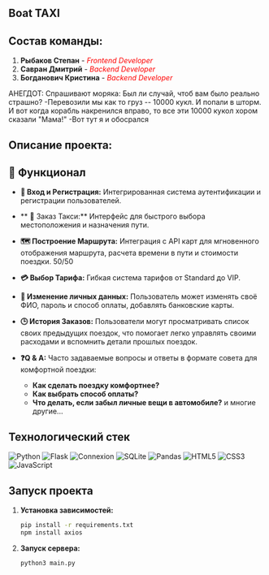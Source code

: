 ## Boat TAXI


## Состав команды:
1. **Рыбаков Степан** - <span style="color:red">*Frontend Developer*</span>
2. **Савран Дмитрий** - <span style="color:red">*Backend Developer*</span>
3. **Богданович Кристина** - <span style="color:red">*Backend Developer*</span>

АНЕГДОТ:
Спрашивают моряка: Был ли случай, чтоб вам было реально страшно?
-Перевозили мы как то груз -- 10000 кукл. И попали в шторм. И вот когда корабль накренился вправо, то все эти 10000 кукол хором сказали "Мама!"
-Вот тут я и обосрался 

## Описание проекта:
  
## 🚀 Функционал

- **🔑 Вход и Регистрация:**
  Интегрированная система аутентификации и регистрации пользователей.

- ** 🚢 Заказ Такси:**
  Интерфейс для быстрого выбора местоположения и назначения пути.

- **🗺️ Построение Маршрута:**
  Интеграция с API карт для мгновенного отображения маршрута, расчета времени в пути и стоимости поездки. 50/50

- **💳 Выбор Тарифа:**
  Гибкая система тарифов от Standard до VIP.

- **👤 Изменение личных данных:**
  Пользователь может изменять своё ФИО, пароль и способ оплаты, добавлять банковские карты.

- **🕒 История Заказов:**
  Пользователи могут просматривать список своих предыдущих поездок, что помогает легко управлять своими расходами и вспомнить детали прошлых поездок.

- **❓Q & A:**
  Часто задаваемые вопросы и ответы в формате совета для комфортной поездки:
  - **Как сделать поездку комфортнее?** 
  - **Как выбрать способ оплаты?**
  - **Что делать, если забыл личные вещи в автомобиле?**
      и многие другие...

## Технологический стек

![Python](https://img.shields.io/badge/Python-3776AB?style=flat-square&logo=python&logoColor=white) ![Flask](https://img.shields.io/badge/Flask-000000?style=flat-square&logo=flask&logoColor=white) ![Connexion](https://img.shields.io/badge/Connexion-4EA94B?style=flat-square&logo=swagger&logoColor=white) ![SQLite](https://img.shields.io/badge/SQLite-07405E?style=flat-square&logo=sqlite&logoColor=white) ![Pandas](https://img.shields.io/badge/Pandas-150458?style=flat-square&logo=pandas&logoColor=white) ![HTML5](https://img.shields.io/badge/HTML5-E34F26?style=flat-square&logo=html5&logoColor=white) ![CSS3](https://img.shields.io/badge/CSS3-1572B6?style=flat-square&logo=css3&logoColor=white) ![JavaScript](https://img.shields.io/badge/JavaScript-F7DF1E?style=flat-square&logo=javascript&logoColor=black)


## Запуск проекта 

1. **Установка зависимостей:** 
    ```bash
    pip install -r requirements.txt
    npm install axios
    ```
2. **Запуск сервера:** 
    ```bash
    python3 main.py
    ```




